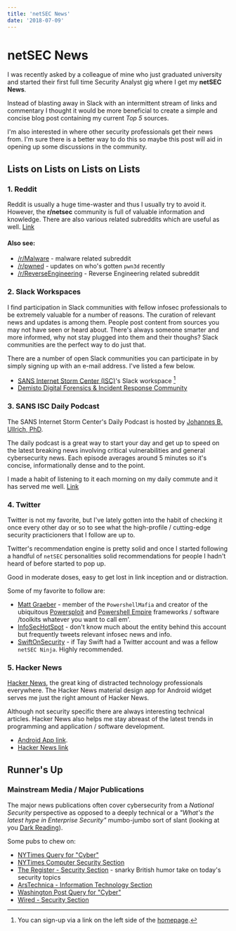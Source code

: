 ```yaml
---
title: 'netSEC News'
date: '2018-07-09'
---
```


# netSEC News

I was recently asked by a colleague of mine who just graduated university and started their first full time Security Analyst gig where I get my **netSEC News**.

Instead of blasting away in Slack with an intermittent stream of links and commentary I thought it would be more beneficial to create a simple and concise blog post containing my current *Top 5* sources. 

I'm also interested in where other security professionals get their news from. I'm sure there is a better way to do this so maybe this post will aid in opening up some discussions in the community.

## Lists on Lists on Lists on Lists

### 1. Reddit 

Reddit is usually a huge time-waster and thus I usually try to avoid it. However, the **r/netsec** community is full of valuable information and knowledge. There are also various related subreddits which are useful as well. [Link](https://www.reddit.com/r/netsec/)

#### Also see: 

* [/r/Malware](https://www.reddit.com/r/Malware/) - malware related subreddit 
* [/r/pwned](https://www.reddit.com/r/pwned/) - updates on who's gotten `pwn3d` recently
* [/r/ReverseEngineering](https://www.reddit.com/r/ReverseEngineering/) - Reverse Engineering related subreddit

### 2. Slack Workspaces

I find participation in Slack communities with fellow infosec professionals to be extremely valuable for a number of reasons. The curation of relevant news and updates is among them. People post content from sources you may not have seen or heard about. There's always someone smarter and more informed, why not stay plugged into them and their thoughs? Slack communities are the perfect way to do just that. 

There are a number of open Slack communities you can participate in by simply signing up with an e-mail address. I've listed a few below.

* [SANS Internet Storm Center (ISC)](https://isc.sans.edu/)'s Slack workspace [^1]
* [Demisto Digital Forensics & Incident Response Community](http://go.demisto.com/join-our-slack-community)

[^1]: You can sign-up via a link on the left side of the [homepage](https://isc.sans.edu).

### 3. SANS ISC Daily Podcast

The SANS Internet Storm Center's Daily Podcast is hosted by [Johannes B. Ullrich, PhD](https://plus.google.com/101587262224166552564?rel=author).

The daily podcast is a great way to start your day and get up to speed on the latest breaking news involving critical vulnerabilities and general cybersecurity news. Each episode averages around 5 minutes so it's concise, informationally dense and to the point. 

I made a habit of listening to it each morning on my daily commute and it has served me well. [Link](https://isc.sans.edu/podcastdetail.html)

### 4. Twitter

Twitter is not my favorite, but I've lately gotten into the habit of checking it once every other day or so to see what the high-profile / cutting-edge security practicioners that I follow are up to. 

Twitter's recommendation engine is pretty solid and once I started following a handful of `netSEC` personalities solid recommendations for people I hadn't heard of before started to pop up. 

Good in moderate doses, easy to get lost in link inception and or distraction.

Some of my favorite to follow are:

* [Matt Graeber](https://twitter.com/mattifestation) - member of the `PowershellMafia` and creator of the ubiquitous [Powersploit](https://github.com/PowerShellMafia/PowerSploit) and [Powershell Empire](http://www.powershellempire.com/) frameworks / software /toolkits whatever you want to call em'.
* [InfoSecHotSpot](https://twitter.com/InfoSecHotSpot) - don't know much about the entity behind this account but frequently tweets relevant infosec news and info.
* [SwiftOnSecurity](https://twitter.com/SwiftOnSecurity) - if Tay Swift had a Twitter account and was a fellow `netSEC Ninja`. Highly recommended.

### 5. Hacker News

[Hacker News](https://news.ycombinator.com/), the great king of distracted technology professionals everywhere. The Hacker News material design app for Android widget serves me just the right amount of Hacker News. 

Although not security specific there are always interesting technical articles. Hacker News also helps me stay abreast of the latest trends in programming and application / software development.

* [Android App link](https://play.google.com/store/apps/details?id=io.github.hidroh.materialistic).
* [Hacker News link](https://news.ycombinator.com/)

## Runner's Up

### Mainstream Media / Major Publications

The major news publications often cover cybersecurity from a _National Security_ perspective as opposed to a deeply technical or a _"What's the latest hype in Enterprise Security"_ mumbo-jumbo sort of slant (looking at you [Dark Reading](https://www.darkreading.com/)).

Some pubs to chew on:

* [NYTimes Query for "Cyber"](https://www.nytimes.com/search?query=cyber%20security)
* [NYTimes Computer Security Section](https://www.nytimes.com/topic/subject/computer-security-cybersecurity?8qa)
* [The Register - Security Section](https://www.theregister.co.uk/security/) - snarky British humor take on today's security topics
* [ArsTechnica - Information Technology Section](https://arstechnica.com/information-technology/)
* [Washington Post Query for "Cyber"](https://www.washingtonpost.com/newssearch/?datefilter=All%20Since%202005&query=cyber&sort=Date)
* [Wired - Security Section](https://www.wired.com/category/security/)
